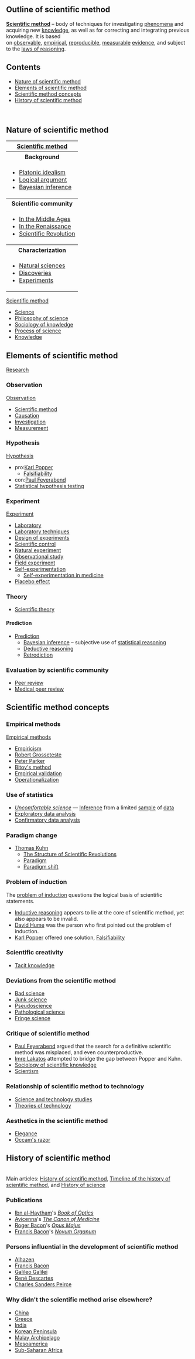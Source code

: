 <h2>Outline of scientific method</h2>
<p><strong><a title="Scientific method" href="https://en.wikipedia.org/wiki/Scientific_method">Scientific method</a></strong>&nbsp;&ndash; body of techniques for investigating&nbsp;<a title="Phenomenon" href="https://en.wikipedia.org/wiki/Phenomenon">phenomena</a>&nbsp;and acquiring new&nbsp;<a title="Knowledge" href="https://en.wikipedia.org/wiki/Knowledge">knowledge</a>, as well as for correcting and integrating previous knowledge. It is based on&nbsp;<a title="Observable" href="https://en.wikipedia.org/wiki/Observable">observable</a>,&nbsp;<a class="mw-redirect" title="Empirical" href="https://en.wikipedia.org/wiki/Empirical">empirical</a>,&nbsp;<a title="Reproducibility" href="https://en.wikipedia.org/wiki/Reproducibility">reproducible</a>,&nbsp;<a title="Measurement" href="https://en.wikipedia.org/wiki/Measurement">measurable</a>&nbsp;<a title="Scientific evidence" href="https://en.wikipedia.org/wiki/Scientific_evidence">evidence</a>, and subject to the&nbsp;<a title="Logical reasoning" href="https://en.wikipedia.org/wiki/Logical_reasoning">laws of reasoning</a>.</p>
<h2 id="mw-toc-heading">Contents</h2>
<ul>
<li class="toclevel-1 tocsection-1"><a href="https://en.wikipedia.org/wiki/Outline_of_scientific_method#Nature_of_scientific_method"><span class="toctext">Nature of scientific method</span></a></li>
<li class="toclevel-1 tocsection-2"><a href="https://en.wikipedia.org/wiki/Outline_of_scientific_method#Elements_of_scientific_method"><span class="toctext">Elements of scientific method</span></a></li>
<li class="toclevel-1 tocsection-9"><a href="https://en.wikipedia.org/wiki/Outline_of_scientific_method#Scientific_method_concepts"><span class="toctext">Scientific method concepts</span></a></li>
<li class="toclevel-1 tocsection-19"><span class="toctext"><a href="https://en.wikipedia.org/wiki/Outline_of_scientific_method#History_of_scientific_method">History of scientific method</a></span></li>
</ul>
</br>
<h2><span id="Nature_of_scientific_method" class="mw-headline">Nature of scientific method</span></h2>
<table class="vertical-navbox nowraplinks hlist">
<tbody>
<tr>
<th><a title="Scientific method" href="https://en.wikipedia.org/wiki/Scientific_method">Scientific method</a></th>
</tr>
<tr>
<th>Background</th>
</tr>
<tr>
<td>
<ul>
<li><a title="Platonic idealism" href="https://en.wikipedia.org/wiki/Platonic_idealism">Platonic idealism</a></li>
<li><a class="mw-redirect" title="Logical argument" href="https://en.wikipedia.org/wiki/Logical_argument">Logical argument</a></li>
<li><a title="Bayesian inference" href="https://en.wikipedia.org/wiki/Bayesian_inference">Bayesian inference</a></li>
</ul>
</td>
</tr>
<tr>
<th>Scientific community</th>
</tr>
<tr>
<td>
<ul>
<li><a class="mw-redirect" title="History of science in the Middle Ages" href="https://en.wikipedia.org/wiki/History_of_science_in_the_Middle_Ages">In the Middle Ages</a></li>
<li><a title="History of science in the Renaissance" href="https://en.wikipedia.org/wiki/History_of_science_in_the_Renaissance">In the Renaissance</a></li>
<li><a title="Scientific Revolution" href="https://en.wikipedia.org/wiki/Scientific_Revolution">Scientific Revolution</a></li>
</ul>
</td>
</tr>
<tr>
<th>Characterization</th>
</tr>
<tr>
<td>
<ul>
<li><a title="Natural science" href="https://en.wikipedia.org/wiki/Natural_science#History">Natural sciences</a></li>
<li><a title="Timeline of scientific discoveries" href="https://en.wikipedia.org/wiki/Timeline_of_scientific_discoveries">Discoveries</a></li>
<li><a title="Timeline of scientific experiments" href="https://en.wikipedia.org/wiki/Timeline_of_scientific_experiments">Experiments</a></li>
</ul>
</td>
</tr>
</tbody>
</table>
<p><a title="Scientific method" href="https://en.wikipedia.org/wiki/Scientific_method">Scientific method</a></p>
<ul>
<li><a title="Science" href="https://en.wikipedia.org/wiki/Science">Science</a></li>
<li><a title="Philosophy of science" href="https://en.wikipedia.org/wiki/Philosophy_of_science">Philosophy of science</a></li>
<li><a title="Sociology of knowledge" href="https://en.wikipedia.org/wiki/Sociology_of_knowledge">Sociology of knowledge</a></li>
<li><a class="mw-redirect" title="Process (science)" href="https://en.wikipedia.org/wiki/Process_(science)">Process of science</a></li>
<li><a title="Knowledge" href="https://en.wikipedia.org/wiki/Knowledge">Knowledge</a></li>
</ul>
<h2><span id="Elements_of_scientific_method" class="mw-headline">Elements of scientific method</span></h2>
<p><a title="Research" href="https://en.wikipedia.org/wiki/Research">Research</a></p>
<h3><span id="Observation" class="mw-headline">Observation</span></h3>
<p><a title="Observation" href="https://en.wikipedia.org/wiki/Observation">Observation</a></p>
<ul>
<li><a title="Scientific method" href="https://en.wikipedia.org/wiki/Scientific_method">Scientific method</a></li>
<li><a title="Causality" href="https://en.wikipedia.org/wiki/Causality">Causation</a></li>
<li><a title="Discovery (observation)" href="https://en.wikipedia.org/wiki/Discovery_(observation)">Investigation</a></li>
<li><a title="Measurement" href="https://en.wikipedia.org/wiki/Measurement">Measurement</a></li>
</ul>
<h3><span id="Hypothesis" class="mw-headline">Hypothesis</span></h3>
<p><a title="Hypothesis" href="https://en.wikipedia.org/wiki/Hypothesis">Hypothesis</a></p>
<ul>
<li>pro:<a title="Karl Popper" href="https://en.wikipedia.org/wiki/Karl_Popper">Karl Popper</a>
<ul>
<li><a title="Falsifiability" href="https://en.wikipedia.org/wiki/Falsifiability">Falsifiability</a></li>
</ul>
</li>
<li>con:<a title="Paul Feyerabend" href="https://en.wikipedia.org/wiki/Paul_Feyerabend">Paul Feyerabend</a></li>
<li><a title="Statistical hypothesis testing" href="https://en.wikipedia.org/wiki/Statistical_hypothesis_testing">Statistical hypothesis testing</a></li>
</ul>
<h3><span id="Experiment" class="mw-headline">Experiment</span></h3>
<p><a title="Experiment" href="https://en.wikipedia.org/wiki/Experiment">Experiment</a></p>
<ul>
<li><a title="Laboratory" href="https://en.wikipedia.org/wiki/Laboratory">Laboratory</a></li>
<li><a class="mw-redirect" title="Laboratory techniques" href="https://en.wikipedia.org/wiki/Laboratory_techniques">Laboratory techniques</a></li>
<li><a title="Design of experiments" href="https://en.wikipedia.org/wiki/Design_of_experiments">Design of experiments</a></li>
<li><a title="Scientific control" href="https://en.wikipedia.org/wiki/Scientific_control">Scientific control</a></li>
<li><a title="Natural experiment" href="https://en.wikipedia.org/wiki/Natural_experiment">Natural experiment</a></li>
<li><a title="Observational study" href="https://en.wikipedia.org/wiki/Observational_study">Observational study</a></li>
<li><a title="Field experiment" href="https://en.wikipedia.org/wiki/Field_experiment">Field experiment</a></li>
<li><a title="Self-experimentation" href="https://en.wikipedia.org/wiki/Self-experimentation">Self-experimentation</a>
<ul>
<li><a title="Self-experimentation in medicine" href="https://en.wikipedia.org/wiki/Self-experimentation_in_medicine">Self-experimentation in medicine</a></li>
</ul>
</li>
<li><a title="Placebo" href="https://en.wikipedia.org/wiki/Placebo">Placebo effect</a></li>
</ul>
<h3><span id="Theory" class="mw-headline">Theory</span></h3>
<ul>
<li><a title="Scientific theory" href="https://en.wikipedia.org/wiki/Scientific_theory">Scientific theory</a></li>
</ul>
<h4><span id="Prediction" class="mw-headline">Prediction</span></h4>
<ul>
<li><a title="Prediction" href="https://en.wikipedia.org/wiki/Prediction">Prediction</a>
<ul>
<li><a title="Bayesian inference" href="https://en.wikipedia.org/wiki/Bayesian_inference">Bayesian inference</a>&nbsp;&ndash; subjective use of&nbsp;<a class="mw-redirect" title="Statistical reasoning" href="https://en.wikipedia.org/wiki/Statistical_reasoning">statistical reasoning</a></li>
<li><a title="Deductive reasoning" href="https://en.wikipedia.org/wiki/Deductive_reasoning">Deductive reasoning</a></li>
<li><a title="Retrodiction" href="https://en.wikipedia.org/wiki/Retrodiction">Retrodiction</a></li>
</ul>
</li>
</ul>
<h3><span id="Evaluation_by_scientific_community" class="mw-headline">Evaluation by scientific community</span></h3>
<ul>
<li><a title="Peer review" href="https://en.wikipedia.org/wiki/Peer_review">Peer review</a></li>
<li><a class="mw-redirect" title="Medical peer review" href="https://en.wikipedia.org/wiki/Medical_peer_review">Medical peer review</a></li>
</ul>
<h2><span id="Scientific_method_concepts" class="mw-headline">Scientific method concepts</span></h2>
<h3><span id="Empirical_methods" class="mw-headline">Empirical methods</span></h3>
<p><a class="mw-redirect" title="Empirical methods" href="https://en.wikipedia.org/wiki/Empirical_methods">Empirical methods</a></p>
<ul>
<li><a title="Empiricism" href="https://en.wikipedia.org/wiki/Empiricism">Empiricism</a></li>
<li><a title="Robert Grosseteste" href="https://en.wikipedia.org/wiki/Robert_Grosseteste">Robert Grosseteste</a></li>
<li><a title="Peter Parker (physician)" href="https://en.wikipedia.org/wiki/Peter_Parker_(physician)">Peter Parker</a></li>
<li><a class="new" title="Bitoy's method (page does not exist)" href="https://en.wikipedia.org/w/index.php?title=Bitoy%27s_method&amp;action=edit&amp;redlink=1">Bitoy's method</a></li>
<li><a class="mw-redirect" title="Empirical validation" href="https://en.wikipedia.org/wiki/Empirical_validation">Empirical validation</a></li>
<li><a title="Operationalization" href="https://en.wikipedia.org/wiki/Operationalization">Operationalization</a></li>
</ul>
<h3><span id="Use_of_statistics" class="mw-headline">Use of statistics</span></h3>
<ul>
<li><em><a title="Uncomfortable science" href="https://en.wikipedia.org/wiki/Uncomfortable_science">Uncomfortable science</a></em>&nbsp;&mdash;&nbsp;<a title="Statistical inference" href="https://en.wikipedia.org/wiki/Statistical_inference">Inference</a>&nbsp;from a limited&nbsp;<a title="Sampling (statistics)" href="https://en.wikipedia.org/wiki/Sampling_(statistics)">sample</a>&nbsp;of&nbsp;<a title="Data" href="https://en.wikipedia.org/wiki/Data">data</a></li>
<li><a title="Exploratory data analysis" href="https://en.wikipedia.org/wiki/Exploratory_data_analysis">Exploratory data analysis</a></li>
<li><a class="mw-redirect" title="Confirmatory data analysis" href="https://en.wikipedia.org/wiki/Confirmatory_data_analysis">Confirmatory data analysis</a></li>
</ul>
<h3><span id="Paradigm_change" class="mw-headline">Paradigm change</span></h3>
<ul>
<li><a title="Thomas Kuhn" href="https://en.wikipedia.org/wiki/Thomas_Kuhn">Thomas Kuhn</a>
<ul>
<li><a title="The Structure of Scientific Revolutions" href="https://en.wikipedia.org/wiki/The_Structure_of_Scientific_Revolutions">The Structure of Scientific Revolutions</a></li>
<li><a title="Paradigm" href="https://en.wikipedia.org/wiki/Paradigm">Paradigm</a></li>
<li><a title="Paradigm shift" href="https://en.wikipedia.org/wiki/Paradigm_shift">Paradigm shift</a></li>
</ul>
</li>
</ul>
<h3><span id="Problem_of_induction" class="mw-headline">Problem of induction</span></h3>
<p>The&nbsp;<a title="Problem of induction" href="https://en.wikipedia.org/wiki/Problem_of_induction">problem of induction</a>&nbsp;questions the logical basis of scientific statements.</p>
<ul>
<li><a title="Inductive reasoning" href="https://en.wikipedia.org/wiki/Inductive_reasoning">Inductive reasoning</a>&nbsp;appears to lie at the core of scientific method, yet also appears to be invalid.</li>
<li><a title="David Hume" href="https://en.wikipedia.org/wiki/David_Hume">David Hume</a>&nbsp;was the person who first pointed out the problem of induction.</li>
<li><a title="Karl Popper" href="https://en.wikipedia.org/wiki/Karl_Popper">Karl Popper</a>&nbsp;offered one solution,&nbsp;<a title="Falsifiability" href="https://en.wikipedia.org/wiki/Falsifiability">Falsifiability</a></li>
</ul>
<h3><span id="Scientific_creativity" class="mw-headline">Scientific creativity</span></h3>
<ul>
<li><a title="Tacit knowledge" href="https://en.wikipedia.org/wiki/Tacit_knowledge">Tacit knowledge</a></li>
</ul>
<h3><span id="Deviations_from_the_scientific_method" class="mw-headline">Deviations from the scientific method</span></h3>
<ul>
<li><a title="Pseudoscience" href="https://en.wikipedia.org/wiki/Pseudoscience">Bad science</a></li>
<li><a title="Junk science" href="https://en.wikipedia.org/wiki/Junk_science">Junk science</a></li>
<li><a title="Pseudoscience" href="https://en.wikipedia.org/wiki/Pseudoscience">Pseudoscience</a></li>
<li><a title="Pathological science" href="https://en.wikipedia.org/wiki/Pathological_science">Pathological science</a></li>
<li><a title="Fringe science" href="https://en.wikipedia.org/wiki/Fringe_science">Fringe science</a></li>
</ul>
<h3><span id="Critique_of_scientific_method" class="mw-headline">Critique of scientific method</span></h3>
<ul>
<li><a title="Paul Feyerabend" href="https://en.wikipedia.org/wiki/Paul_Feyerabend">Paul Feyerabend</a>&nbsp;argued that the search for a definitive scientific method was misplaced, and even counterproductive.</li>
<li><a title="Imre Lakatos" href="https://en.wikipedia.org/wiki/Imre_Lakatos">Imre Lakatos</a>&nbsp;attempted to bridge the gap between Popper and Kuhn.</li>
<li><a title="Sociology of scientific knowledge" href="https://en.wikipedia.org/wiki/Sociology_of_scientific_knowledge">Sociology of scientific knowledge</a></li>
<li><a title="Scientism" href="https://en.wikipedia.org/wiki/Scientism">Scientism</a></li>
</ul>
<h3><span id="Relationship_of_scientific_method_to_technology" class="mw-headline">Relationship of scientific method to technology</span></h3>
<ul>
<li><a title="Science and technology studies" href="https://en.wikipedia.org/wiki/Science_and_technology_studies">Science and technology studies</a></li>
<li><a title="Theories of technology" href="https://en.wikipedia.org/wiki/Theories_of_technology">Theories of technology</a></li>
</ul>
<h3><span id="Aesthetics_in_the_scientific_method" class="mw-headline">Aesthetics in the scientific method</span></h3>
<ul>
<li><a title="Elegance" href="https://en.wikipedia.org/wiki/Elegance">Elegance</a></li>
<li><a title="Occam's razor" href="https://en.wikipedia.org/wiki/Occam%27s_razor">Occam's razor</a></li>
</ul>
<h2><span id="History_of_scientific_method" class="mw-headline">History of scientific method</span></h2>
<div class="navbox">&nbsp;</div>
<div class="hatnote navigation-not-searchable">Main articles:&nbsp;<a title="History of scientific method" href="https://en.wikipedia.org/wiki/History_of_scientific_method">History of scientific method</a>,&nbsp;<a class="mw-redirect" title="Timeline of the history of scientific method" href="https://en.wikipedia.org/wiki/Timeline_of_the_history_of_scientific_method">Timeline of the history of scientific method</a>, and&nbsp;<a title="History of science" href="https://en.wikipedia.org/wiki/History_of_science">History of science</a></div>
<h3><span id="Publications" class="mw-headline">Publications</span></h3>
<ul>
<li><a title="Ibn al-Haytham" href="https://en.wikipedia.org/wiki/Ibn_al-Haytham">Ibn al-Haytham</a>'s&nbsp;<em><a title="Book of Optics" href="https://en.wikipedia.org/wiki/Book_of_Optics">Book of Optics</a></em></li>
<li><a title="Avicenna" href="https://en.wikipedia.org/wiki/Avicenna">Avicenna</a>'s&nbsp;<em><a title="The Canon of Medicine" href="https://en.wikipedia.org/wiki/The_Canon_of_Medicine">The Canon of Medicine</a></em></li>
<li><a title="Roger Bacon" href="https://en.wikipedia.org/wiki/Roger_Bacon">Roger Bacon</a>'s&nbsp;<em><a title="Opus Majus" href="https://en.wikipedia.org/wiki/Opus_Majus">Opus Majus</a></em></li>
<li><a title="Francis Bacon" href="https://en.wikipedia.org/wiki/Francis_Bacon">Francis Bacon</a>'s&nbsp;<em><a title="Novum Organum" href="https://en.wikipedia.org/wiki/Novum_Organum">Novum Organum</a></em></li>
</ul>
<h3><span id="Persons_influential_in_the_development_of_scientific_method" class="mw-headline">Persons influential in the development of scientific method</span></h3>
<ul>
<li><a class="mw-redirect" title="Alhazen" href="https://en.wikipedia.org/wiki/Alhazen">Alhazen</a></li>
<li><a title="Francis Bacon" href="https://en.wikipedia.org/wiki/Francis_Bacon">Francis Bacon</a></li>
<li><a title="Galileo Galilei" href="https://en.wikipedia.org/wiki/Galileo_Galilei">Galileo Galilei</a></li>
<li><a title="Ren&eacute; Descartes" href="https://en.wikipedia.org/wiki/Ren%C3%A9_Descartes">Ren&eacute; Descartes</a></li>
<li><a title="Charles Sanders Peirce" href="https://en.wikipedia.org/wiki/Charles_Sanders_Peirce">Charles Sanders Peirce</a></li>
</ul>
<h3><span id="Why_didn.27t_the_scientific_method_arise_elsewhere.3F"></span><span id="Why_didn't_the_scientific_method_arise_elsewhere?" class="mw-headline">Why didn't the scientific method arise elsewhere?</span></h3>
<ul>
<li><a title="History of science and technology in China" href="https://en.wikipedia.org/wiki/History_of_science_and_technology_in_China">China</a></li>
<li><a title="Ancient Greece" href="https://en.wikipedia.org/wiki/Ancient_Greece">Greece</a></li>
<li><a class="mw-redirect" title="Science and technology in ancient India" href="https://en.wikipedia.org/wiki/Science_and_technology_in_ancient_India">India</a></li>
<li><a title="Korean Peninsula" href="https://en.wikipedia.org/wiki/Korean_Peninsula">Korean Peninsula</a></li>
<li><a title="Malay Archipelago" href="https://en.wikipedia.org/wiki/Malay_Archipelago">Malay Archipelago</a></li>
<li><a title="Mesoamerica" href="https://en.wikipedia.org/wiki/Mesoamerica">Mesoamerica</a></li>
<li><a title="Sub-Saharan Africa" href="https://en.wikipedia.org/wiki/Sub-Saharan_Africa">Sub-Saharan Africa</a></li>
</ul>
